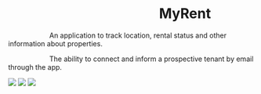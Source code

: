# &emsp;&emsp;&emsp;&emsp;&emsp;&emsp;&emsp;&emsp;&emsp;&emsp;&emsp;MyRent
  
  
&emsp;&emsp;&emsp;&emsp;&emsp;&emsp;An application to track location, rental status and other information about properties.
  
&emsp;&emsp;&emsp;&emsp;&emsp;&emsp;The ability to connect and inform a prospective tenant by email through the app.
 
<img src="http://res.cloudinary.com/cloud101/image/upload/c_scale,w_250/v1507303046/Screenshot_20171006-161451_pbdjvi.png"/> <img src="http://res.cloudinary.com/cloud101/image/upload/c_scale,w_250/v1507303046/Screenshot_20171006-161515_gaqhyw.png"/> <img src="http://res.cloudinary.com/cloud101/image/upload/c_scale,w_250/v1507317203/Screenshot_20171006-201302_enjpzg.png"/>
